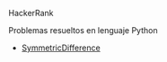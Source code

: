 HackerRank

Problemas resueltos en lenguaje Python

- [SymmetricDifference](https://www.hackerrank.com/challenges/symmetric-difference/problem?utm_campaign=challenge-recommendation&utm_medium=email&utm_source=24-hour-campaign)
